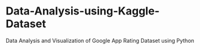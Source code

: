 # Data-Analysis-using-Kaggle-Dataset
Data Analysis and Visualization of Google App Rating Dataset using Python 
